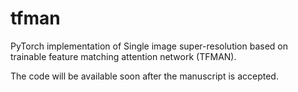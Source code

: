 # tfman
PyTorch implementation of Single image super-resolution based on trainable feature matching attention network (TFMAN).

The code will be available soon after the manuscript is accepted.
